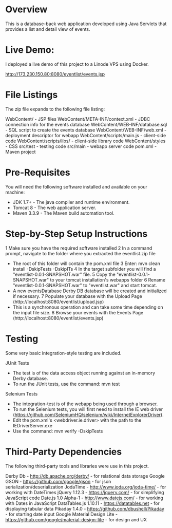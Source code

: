 Overview
===========
This is a database-back web application developed using Java Servlets that provides
a list and detail view of events.

Live Demo:
===============
I deployed a live demo of this project to a Linode VPS using Docker.

http://173.230.150.80:8080/eventlist/events.jsp


File Listings
============================
The zip file expands to the following file listing:

WebContent/ - JSP files
WebContent/META-INF/context.xml - JDBC connection info for the events database
WebContent/WEB-INF/database.sql - SQL script to create the events database
WebContent/WEB-INF/web.xml      - deployment descriptor for webapp
WebContent/scripts/main.js      - client-side code
WebContent/scripts/libs/        - client-side library code
WebContent/styles               - CSS
src/test                        - testing code
src/main                        - webapp server code
pom.xml                         - Maven project



Pre-Requisites
======================
You will need the following software installed and available on your machine:

* JDK 1.7+ - The java compiler and runtime environment.
* Tomcat 8 - The web application server.
* Maven 3.3.9 - The Maven build automation tool.




Step-by-Step Setup Instructions
=================================
1 Make sure you have the required software installed
2 In a command prompt, navigate to the folder where you extracted the eventlist.zip file
  * The root of this folder will contain the pom.xml file
3 Enter: mvn clean install -DskipTests -DskipITs
4 In the target subfolder you will find a "eventlist-0.0.1-SNAPSHOT.war" file.
5 Copy the "eventlist-0.0.1-SNAPSHOT.war" to your tomcat installation's webapps folder
6 Rename "eventlist-0.0.1-SNAPSHOT.war" to "eventlist.war" and start tomcat.
  * A new eventsDatabase Derby DB database will be created and initialized if necessary.
7 Populate your database with the Upload Page (http://localhost:8080/eventlist/upload.jsp)
  * This is a synchronous operation and can take some time depending on the input file size.
8 Browse your events with the Events Page (http://localhost:8080/eventlist/events.jsp)

Testing
===========
Some very basic integration-style testing are included.

JUnit Tests
 * The test is of the data access object running against an in-memory Derby database.
 * To run the JUnit tests, use the command: mvn test

Selenium Tests
 * The integration-test is of the webapp being used through a browser.
 * To run the Selenium tests, you will first need to install the IE web driver (https://github.com/SeleniumHQ/selenium/wiki/InternetExplorerDriver).
 * Edit the pom.xml's <webdriver.ie.driver> with the path to the IEDriverServer.exe
 * Use the command: mvn verify -DskipTests

Third-Party Dependencies
=================================
The following third-party tools and libraries were use in this project.

Derby Db - http://db.apache.org/derby/ - for relational data storage
Google GSON - https://github.com/google/gson - for json serialization/deserialization
JodaTime - http://www.joda.org/joda-time/ - for working with DateTimes
jQuery 1.12.3 - https://jquery.com/ - for simplifying JavaScript code
Date.js 1.0 Alpha-1 - http://www.datejs.com/ - for working with Dates in JavaScript
DataTables.js 1.10.11 - https://datatables.net - for displaying tabular data
Pikaday 1.4.0 - https://github.com/dbushell/Pikaday - for starting date input
Google Material Design Lite - https://github.com/google/material-design-lite - for design and UX
